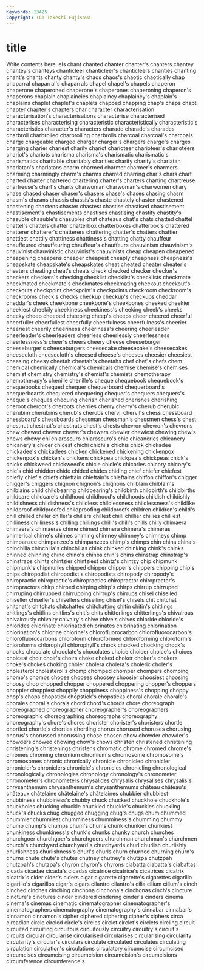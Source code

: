 ```yaml
---
Keywords: 13425 
Copyright: (C) Takeshi Fujisawa
---
```


# title

Write contents here.
els chant
chanted chanter chanter's chanters chantey chantey's chanteys chanticleer chanticleer's chanticleers
chanties chanting chant's chants chanty chanty's chaos chaos's chaotic chaotically
chap chaparral chaparral's chaparrals chapel chapel's chapels chaperon chaperone chaperoned
chaperone's chaperones chaperoning chaperon's chaperons chaplain chaplaincies chaplaincy chaplaincy's chaplain's
chaplains chaplet chaplet's chaplets chapped chapping chap's chaps chapt chapter
chapter's chapters char character characterisation characterisation's characterisations characterise characterised characterises
characterising characteristic characteristically characteristic's characteristics character's characters charade charade's charades
charbroil charbroiled charbroiling charbroils charcoal charcoal's charcoals charge chargeable charged
charger charger's chargers charge's charges charging charier chariest charily chariot
charioteer charioteer's charioteers chariot's chariots charisma charisma's charismatic charismatic's charismatics
charitable charitably charities charity charity's charlatan charlatan's charlatans charm charmed
charmer charmer's charmers charming charmingly charm's charms charred charring char's
chars chart charted charter chartered chartering charter's charters charting chartreuse
chartreuse's chart's charts charwoman charwoman's charwomen chary chase chased chaser
chaser's chasers chase's chases chasing chasm chasm's chasms chassis chassis's
chaste chastely chasten chastened chastening chastens chaster chastest chastise chastised
chastisement chastisement's chastisements chastises chastising chastity chastity's chasuble chasuble's chasubles
chat chateaus chat's chats chatted chattel chattel's chattels chatter chatterbox
chatterboxes chatterbox's chattered chatterer chatterer's chatterers chattering chatter's chatters chattier
chattiest chattily chattiness chattiness's chatting chatty chauffeur chauffeured chauffeuring chauffeur's
chauffeurs chauvinism chauvinism's chauvinist chauvinistic chauvinist's chauvinists cheap cheapen cheapened
cheapening cheapens cheaper cheapest cheaply cheapness cheapness's cheapskate cheapskate's cheapskates
cheat cheated cheater cheater's cheaters cheating cheat's cheats check checked
checker checker's checkers checkers's checking checklist checklist's checklists checkmate checkmated
checkmate's checkmates checkmating checkout checkout's checkouts checkpoint checkpoint's checkpoints checkroom
checkroom's checkrooms check's checks checkup checkup's checkups cheddar cheddar's cheek
cheekbone cheekbone's cheekbones cheeked cheekier cheekiest cheekily cheekiness cheekiness's cheeking
cheek's cheeks cheeky cheep cheeped cheeping cheep's cheeps cheer cheered
cheerful cheerfuller cheerfullest cheerfully cheerfulness cheerfulness's cheerier cheeriest cheerily cheeriness
cheeriness's cheering cheerleader cheerleader's cheerleaders cheerless cheerlessly cheerlessness cheerlessness's cheer's
cheers cheery cheese cheeseburger cheeseburger's cheeseburgers cheesecake cheesecake's cheesecakes cheesecloth
cheesecloth's cheesed cheese's cheeses cheesier cheesiest cheesing cheesy cheetah cheetah's
cheetahs chef chef's chefs chem chemical chemically chemical's chemicals chemise
chemise's chemises chemist chemistry chemistry's chemist's chemists chemotherapy chemotherapy's chenille
chenille's cheque chequebook chequebook's chequebooks chequed chequer chequerboard chequerboard's chequerboards
chequered chequering chequer's chequers chequers's cheque's cheques chequing cherish cherished
cherishes cherishing cheroot cheroot's cheroots cherries cherry cherry's cherub cherubic
cherubim cherubims cherub's cherubs chervil chervil's chess chessboard chessboard's chessboards
chessman chessman's chessmen chess's chest chestnut chestnut's chestnuts chest's chests
chevron chevron's chevrons chew chewed chewer chewer's chewers chewier chewiest
chewing chew's chews chewy chi chiaroscuro chiaroscuro's chic chicaneries chicanery
chicanery's chicer chicest chichi chichi's chichis chick chickadee chickadee's chickadees
chicken chickened chickening chickenpox chickenpox's chicken's chickens chickpea chickpea's chickpeas
chick's chicks chickweed chickweed's chicle chicle's chicories chicory chicory's chic's
chid chidden chide chided chides chiding chief chiefer chiefest chiefly
chief's chiefs chieftain chieftain's chieftains chiffon chiffon's chigger chigger's chiggers
chignon chignon's chignons chilblain chilblain's chilblains child childbearing childbearing's childbirth
childbirth's childbirths childcare childcare's childhood childhood's childhoods childish childishly childishness
childishness's childless childlessness childlessness's childlike childproof childproofed childproofing childproofs children
children's child's chill chilled chiller chiller's chillers chillest chilli chillier
chillies chilliest chilliness chilliness's chilling chillings chilli's chill's chills chilly
chimaera chimaera's chimaeras chime chimed chimera chimera's chimeras chimerical chime's
chimes chiming chimney chimney's chimneys chimp chimpanzee chimpanzee's chimpanzees chimp's
chimps chin china china's chinchilla chinchilla's chinchillas chink chinked chinking
chink's chinks chinned chinning chino chino's chinos chin's chins chinstrap
chinstrap's chinstraps chintz chintzier chintziest chintz's chintzy chip chipmunk chipmunk's
chipmunks chipped chipper chipper's chippers chipping chip's chips chiropodist chiropodist's
chiropodists chiropody chiropody's chiropractic chiropractic's chiropractics chiropractor chiropractor's chiropractors chirp
chirped chirping chirp's chirps chirrup chirruped chirruping chirrupped chirrupping chirrup's
chirrups chisel chiselled chiseller chiseller's chisellers chiselling chisel's chisels chit
chitchat chitchat's chitchats chitchatted chitchatting chitin chitin's chitlings chitlings's chitlins
chitlins's chit's chits chitterlings chitterlings's chivalrous chivalrously chivalry chivalry's chive
chive's chives chloride chloride's chlorides chlorinate chlorinated chlorinates chlorinating chlorination
chlorination's chlorine chlorine's chlorofluorocarbon chlorofluorocarbon's chlorofluorocarbons chloroform chloroformed chloroforming chloroform's
chloroforms chlorophyll chlorophyll's chock chocked chocking chock's chocks chocolate chocolate's
chocolates choice choicer choice's choices choicest choir choir's choirs choke
choked choker choker's chokers choke's chokes choking choler cholera cholera's
choleric choler's cholesterol cholesterol's chomp chomped chomper chompers chomping chomp's
chomps choose chooses choosey choosier choosiest choosing choosy chop chopped
chopper choppered choppering chopper's choppers choppier choppiest choppily choppiness choppiness's
chopping choppy chop's chops chopstick chopstick's chopsticks choral chorale chorale's
chorales choral's chorals chord chord's chords chore choreograph choreographed choreographer
choreographer's choreographers choreographic choreographing choreographs choreography choreography's chore's chores chorister
chorister's choristers chortle chortled chortle's chortles chortling chorus chorused choruses
chorusing chorus's chorussed chorussing chose chosen chow chowder chowder's chowders
chowed chowing chow's chows christen christened christening christening's christenings christens
chromatic chrome chromed chrome's chromes chroming chromium chromium's chromosome chromosome's
chromosomes chronic chronically chronicle chronicled chronicler chronicler's chroniclers chronicle's chronicles
chronicling chronological chronologically chronologies chronology chronology's chronometer chronometer's chronometers chrysalides
chrysalis chrysalises chrysalis's chrysanthemum chrysanthemum's chrysanthemums château château's châteaux châtelaine
châtelaine's châtelaines chubbier chubbiest chubbiness chubbiness's chubby chuck chucked chuckhole
chuckhole's chuckholes chucking chuckle chuckled chuckle's chuckles chuckling chuck's chucks
chug chugged chugging chug's chugs chum chummed chummier chummiest chumminess
chumminess's chumming chummy chump chump's chumps chum's chums chunk chunkier
chunkiest chunkiness chunkiness's chunk's chunks chunky church churches churchgoer churchgoer's
churchgoers churchman churchman's churchmen church's churchyard churchyard's churchyards churl churlish
churlishly churlishness churlishness's churl's churls churn churned churning churn's churns
chute chute's chutes chutney chutney's chutzpa chutzpah chutzpah's chutzpa's chyron
chyron's chyrons ciabatta ciabatta's ciabattas cicada cicadae cicada's cicadas cicatrice
cicatrice's cicatrices cicatrix cicatrix's cider cider's ciders cigar cigarette cigarette's
cigarettes cigarillo cigarillo's cigarillos cigar's cigars cilantro cilantro's cilia cilium
cilium's cinch cinched cinches cinching cinchona cinchona's cinchonas cinch's cincture
cincture's cinctures cinder cindered cindering cinder's cinders cinema cinema's cinemas
cinematic cinematographer cinematographer's cinematographers cinematography cinematography's cinnabar cinnabar's cinnamon cinnamon's
cipher ciphered ciphering cipher's ciphers circa circadian circle circled circle's
circles circlet circlet's circlets circling circuit circuited circuiting circuitous circuitously
circuitry circuitry's circuit's circuits circular circularise circularised circularises circularising circularity
circularity's circular's circulars circulate circulated circulates circulating circulation circulation's circulations
circulatory circumcise circumcised circumcises circumcising circumcision circumcision's circumcisions circumference circumference's
